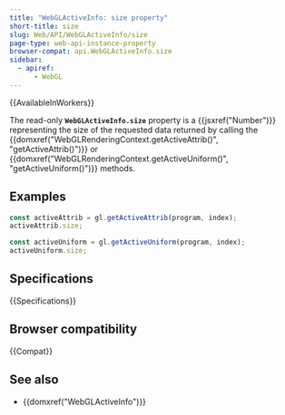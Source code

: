 ```yaml
---
title: "WebGLActiveInfo: size property"
short-title: size
slug: Web/API/WebGLActiveInfo/size
page-type: web-api-instance-property
browser-compat: api.WebGLActiveInfo.size
sidebar:
  - apiref:
      - WebGL
---
```


{{AvailableInWorkers}}

The read-only **`WebGLActiveInfo.size`** property is a {{jsxref("Number")}} representing the size of the requested data returned by calling the {{domxref("WebGLRenderingContext.getActiveAttrib()", "getActiveAttrib()")}} or {{domxref("WebGLRenderingContext.getActiveUniform()", "getActiveUniform()")}} methods.

## Examples

```js
const activeAttrib = gl.getActiveAttrib(program, index);
activeAttrib.size;

const activeUniform = gl.getActiveUniform(program, index);
activeUniform.size;
```

## Specifications

{{Specifications}}

## Browser compatibility

{{Compat}}

## See also

- {{domxref("WebGLActiveInfo")}}
